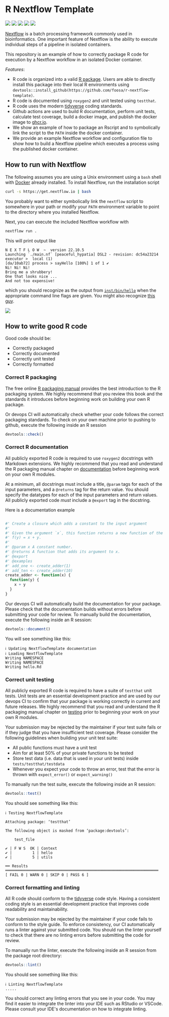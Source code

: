 # R Nextflow Template

![](https://github.com/foosa/r-nextflow-template/actions/workflows/check-standard.yaml/badge.svg)
![](https://github.com/foosa/r-nextflow-template/actions/workflows/document.yaml/badge.svg)
![](https://github.com/foosa/r-nextflow-template/actions/workflows/lint.yaml/badge.svg)
![](https://github.com/foosa/r-nextflow-template/actions/workflows/docker-publish.yml/badge.svg)
![](https://github.com/foosa/r-nextflow-template/actions/workflows/nextflow.yml/badge.svg)

[Nextflow](https://www.nextflow.io/) is a batch processing framework commonly
used in bioinformatics.  One important feature of Nextflow is the ability to 
execute individual steps of a pipeline in isolated containers.

This repository is an example of how to correctly package R code for execution
by a Nextflow workflow in an isolated Docker container.

_Features_:

* R code is organized into a valid [R package](https://r-pkgs.org/).
  Users are able to directly install this package into their local R
  environments using `devtools::install_github(https://github.com/foosa/r-nextflow-template)`.
* R code is documented using `roxygen2` and unit tested using `testthat`.
* R code uses the modern [tidyverse](https://www.tidyverse.org/) coding standards.
* Github actions are used to build R documentation, perform unit tests, calculate
  test coverage, build a docker image, and publish the docker image to 
  [ghcr.io](https://github.com/users/foosa/packages/container/package/r-nextflow-template).
* We show an example of how to package an Rscript and to symbolically link
  the script to the `PATH` inside the docker container.
* We provide an example Nextflow workflow and configuration file to show how to
  build a Nextflow pipeline which executes a process using the published docker
  container.

## How to run with Nextflow

The following assumes you are using a Unix environment using a `bash` shell with
[Docker](https://www.docker.com/) already installed.  To install Nextflow, run
the installation script

```sh
curl -s https://get.nextflow.io | bash
```

You probably want to either symbolically link the `nextflow` script to somewhere
in your path or modify your `PATH` environment variable to point to the directory
where you installed Nextflow.

Next, you can execute the included Nextflow workflow with

```sh
nextflow run .
```

This will print output like
```
N E X T F L O W  ~  version 22.10.5
Launching `./main.nf` [peaceful_hypatia] DSL2 - revision: dc54a23214
executor >  local (1)
[da/10ab72] process > sayHello [100%] 1 of 1 ✔
Ni! Ni! Ni!
Bring me a shrubbery!
One that looks nice ...
And not too expensive!
```

which you should recognize as the output from [`inst/bin/hello`](https://github.com/foosa/r-nextflow-template/blob/main/inst/bin/hello)
when the appropriate command line flags are given.  You might also recognize
[this guy](https://en.wikipedia.org/wiki/Knights_Who_Say_%22Ni!%22).

![](https://upload.wikimedia.org/wikipedia/en/thumb/e/eb/Knightni.jpg/300px-Knightni.jpg)

## How to write good R code

Good code should be:

* Correctly packaged
* Correctly documented
* Correctly unit tested
* Correctly formatted

### Correct R packaging

The free online [R packaging manual](https://r-pkgs.org/) provides the best
introduction to the R packaging system.  We highly recommend that you review
this book and the standards it introduces before beginning work on building
your own R package.

Or devops CI will automatically check whether your code follows the correct
packaging standards.  To check on your own machine prior to pushing to
github, execute the following inside an R session

```R
devtools::check()
```

### Correct R documentation

All publicly exported R code is required to use `roxygen2` docstrings with 
Markdown extensions.  We highly recommend that you read and understand the R
packaging manual chapter on [documentation](https://r-pkgs.org/man.html)
before beginning work on your own R modules.

At a minimum, all docstrings must include a title, `@param` tags for each of
the input parameters, and a `@returns` tag for the return value.  You should
specify the datatypes for each of the input parameters and return values.  All
publicly exported code *must* include a `@export` tag in the docstring.

Here is a documentation example

```R

#' Create a closure which adds a constant to the input argument
#'
#' Given the argument `x`, this function returns a new function of the form
#' f(y) = x + y.
#'
#' @param x A constant number.
#' @returns A function that adds its argument to x.
#' @export
#' @examples
#' add_one <- create_adder(1)
#' add_ten <- create_adder(10)
create_adder <- function(x) {
  function(y) {
    x + y
  }
}

```

Our devops CI will automatically build the documentation for your package.
Please check that the documentation builds without errors before submitting
your code for review.  To manually build the documentation, execute the
following inside an R session:

```R
devtools::document() 
```

You will see something like this:

```
ℹ Updating NextflowTemplate documentation
ℹ Loading NextflowTemplate
Writing NAMESPACE
Writing NAMESPACE
Writing hello.Rd
```

### Correct unit testing

All publicly exported R code is required to have a suite of `testthat` unit
tests.  Unit tests are an essential development practice and are used by our
devops CI to confirm that your package is working correctly in current and
future releases.  We highly recommend that you read and understand the R
packaging manual chapter on [testing](https://r-pkgs.org/testing-basics.html#introduction)
prior to beginning your work on your own R modules.

Your submission may be rejected by the maintainer if your test suite fails or
if they judge that you have insufficient test coverage.  Please consider the
following guidelines when building your unit test suite:

- All public functions must have a unit test
- Aim for at least 50% of your private functions to be tested
- Store test data (i.e. data that is used in your unit tests) inside 
  `tests/testthat/testdata`
- Whenever you expect your code to throw an error, test that the error is
  thrown with `expect_error()` or `expect_warning()` 

To manually run the test suite, execute the following inside an R session:

```R
devtools::test()
```

You should see something like this:

```
ℹ Testing NextflowTemplate

Attaching package: ‘testthat’

The following object is masked from ‘package:devtools’:

    test_file

✔ | F W S  OK | Context
✔ |         1 | hello
✔ |         5 | utils

══ Results ════════════════════════════════════════════════════════════════════
[ FAIL 0 | WARN 0 | SKIP 0 | PASS 6 ]
```

### Correct formatting and linting

All R code should conform to the [tidyverse](https://style.tidyverse.org/) code
style.  Having a consistent coding style is an essential development practice
that improves code readability and maintainability.

Your submission may be rejected by the maintainer if your code fails to conform
to the style guide.  To enforce consistency, our CI automatically runs a linter
against your submitted code.  You should run the linter yourself to check that
there are no linting errors before submitting the code for review.

To manually run the linter, execute the following inside an R session from the
package root directory:

```R
devtools::lint()
```

You should see something like this:

```
ℹ Linting NextflowTemplate
.....
```

You should correct any linting errors that you see in your code.  You may find
it easier to integrate the linter into your IDE such as RStudio or VSCode.
Please consult your IDE's documentation on how to integrate linting.
